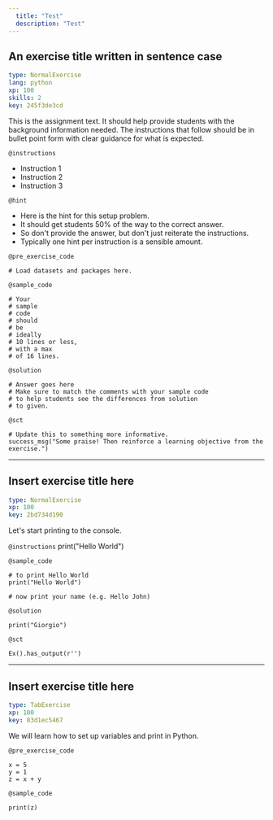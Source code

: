 ```yaml
---
  title: "Test"
  description: "Test"
---
```


## An exercise title written in sentence case

```yaml
type: NormalExercise 
lang: python
xp: 100 
skills: 2
key: 245f3de3cd   
```


This is the assignment text. It should help provide students with the background information needed.
The instructions that follow should be in bullet point form with clear guidance for what is expected.


`@instructions`
- Instruction 1
- Instruction 2
- Instruction 3

`@hint`
- Here is the hint for this setup problem. 
- It should get students 50% of the way to the correct answer.
- So don't provide the answer, but don't just reiterate the instructions.
- Typically one hint per instruction is a sensible amount.

`@pre_exercise_code`

```{python}
# Load datasets and packages here.
```

`@sample_code`

```{python}
# Your
# sample
# code
# should
# be
# ideally
# 10 lines or less,
# with a max
# of 16 lines.
```

`@solution`

```{python}
# Answer goes here
# Make sure to match the comments with your sample code
# to help students see the differences from solution
# to given.
```

`@sct`

```{python}
# Update this to something more informative.
success_msg("Some praise! Then reinforce a learning objective from the exercise.")
```

---

## Insert exercise title here

```yaml
type: NormalExercise 
xp: 100 
key: 2bd734d190   
```


Let's start printing to the console.


`@instructions`
print("Hello World")

`@sample_code`

```{python}
# to print Hello World
print("Hello World")

# now print your name (e.g. Hello John)
```

`@solution`

```{python}
print("Giorgio")
```

`@sct`

```{python}
Ex().has_output(r'')
```

---

## Insert exercise title here

```yaml
type: TabExercise 
xp: 100 
key: 83d1ec5467   
```


We will learn how to set up variables and print in Python.


`@pre_exercise_code`

```{python}
x = 5
y = 1
z = x + y
```

`@sample_code`

```{python}
print(z)
```
